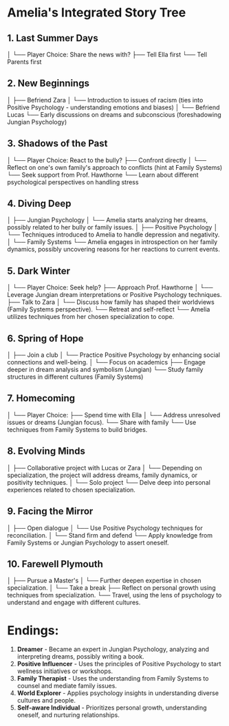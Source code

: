 # Amelia's Integrated Story Tree

## 1. Last Summer Days
│
└── Player Choice: Share the news with?
    ├── Tell Ella first
    └── Tell Parents first

## 2. New Beginnings
│
├── Befriend Zara
│   └── Introduction to issues of racism (ties into Positive Psychology - understanding emotions and biases)
│
└── Befriend Lucas
    └── Early discussions on dreams and subconscious (foreshadowing Jungian Psychology)

## 3. Shadows of the Past
│
└── Player Choice: React to the bully?
    ├── Confront directly
    │   └── Reflect on one's own family's approach to conflicts (hint at Family Systems)
    └── Seek support from Prof. Hawthorne
        └── Learn about different psychological perspectives on handling stress

## 4. Diving Deep
│
├── Jungian Psychology
│   └── Amelia starts analyzing her dreams, possibly related to her bully or family issues.
│
├── Positive Psychology
│   └── Techniques introduced to Amelia to handle depression and negativity.
│
└── Family Systems
    └── Amelia engages in introspection on her family dynamics, possibly uncovering reasons for her reactions to current events.

## 5. Dark Winter
│
└── Player Choice: Seek help?
    ├── Approach Prof. Hawthorne
    │   └── Leverage Jungian dream interpretations or Positive Psychology techniques.
    ├── Talk to Zara
    │   └── Discuss how family has shaped their worldviews (Family Systems perspective).
    └── Retreat and self-reflect
        └── Amelia utilizes techniques from her chosen specialization to cope.

## 6. Spring of Hope
│
├── Join a club
│   └── Practice Positive Psychology by enhancing social connections and well-being.
│
└── Focus on academics
    ├── Engage deeper in dream analysis and symbolism (Jungian)
    └── Study family structures in different cultures (Family Systems)

## 7. Homecoming
│
└── Player Choice:
    ├── Spend time with Ella
    │   └── Address unresolved issues or dreams (Jungian focus).
    └── Share with family
        └── Use techniques from Family Systems to build bridges.

## 8. Evolving Minds
│
├── Collaborative project with Lucas or Zara
│   └── Depending on specialization, the project will address dreams, family dynamics, or positivity techniques.
│
└── Solo project
    └── Delve deep into personal experiences related to chosen specialization.

## 9. Facing the Mirror
│
├── Open dialogue
│   └── Use Positive Psychology techniques for reconciliation.
│
└── Stand firm and defend
    └── Apply knowledge from Family Systems or Jungian Psychology to assert oneself.

## 10. Farewell Plymouth
│
├── Pursue a Master's
│   └── Further deepen expertise in chosen specialization.
│
└── Take a break
    ├── Reflect on personal growth using techniques from specialization.
    └── Travel, using the lens of psychology to understand and engage with different cultures.

# Endings:

1. **Dreamer** - Became an expert in Jungian Psychology, analyzing and interpreting dreams, possibly writing a book.
2. **Positive Influencer** - Uses the principles of Positive Psychology to start wellness initiatives or workshops.
3. **Family Therapist** - Uses the understanding from Family Systems to counsel and mediate family issues.
4. **World Explorer** - Applies psychology insights in understanding diverse cultures and people.
5. **Self-aware Individual** - Prioritizes personal growth, understanding oneself, and nurturing relationships.

